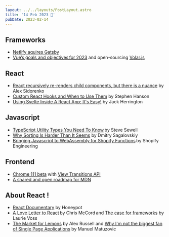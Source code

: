 ```yaml
---
layout: ../../layouts/PostLayout.astro
title: '14 Feb 2023 🌹'
pubDate: 2023-02-14
---
```


## Frameworks 
* [Netlify aquires Gatsby](https://www.netlify.com/press/netlify-acquires-gatsby-inc-to-accelerate-adoption-of-composable-web-architectures)
* [Vue’s goals and objectives for 2023](https://www.youtube.com/watch?v=OrT0tHGXyqE) and open-sourcing [Volar.js](https://blog.vuejs.org/posts/volar-a-new-beginning.html) 

## React
* [React recursively re-renders child components, but there is a nuance](https://alexsidorenko.com/blog/react-render-children-prop) by Alex Sidorenko 
* [Custom React Hooks and When to Use Them](https://thoughtbot.com/blog/custom-react-hooks) by Stephen Hanson 
* [Using Svelte Inside A React App; It's Easy!](https://www.youtube.com/watch?v=FrusJNycQvk) by Jack Herrington 

## Javascript
* [TypeScript Utility Types You Need To Know](https://www.builder.io/blog/utility-types) by Steve Sewell 
* [Why Sorting Is Harder Than It Seems](https://www.getgrist.com/blog/why-sorting-is-harder-than-it-seems) by Dmitry Sagalovskiy 
* [Bringing Javascript to WebAssembly for Shopify Functions](https://shopify.engineering/javascript-in-webassembly-for-shopify-functions) by Shopify Engineering  

## Frontend 
* [Chrome 111 beta](https://developer.chrome.com/blog/chrome-111-beta) with [View Transitions API](https://developer.chrome.com/docs/web-platform/view-transitions) 
* [A shared and open roadmap for MDN](https://blog.mozilla.org/en/mozilla/mdn-web-documentation-collaboration) 

## About React ! 
* [React Documentary](https://www.youtube.com/watch?v=8pDqJVdNa44) by Honeypot 
* [A Love Letter to React](https://fly.io/blog/love-letter-react/) by Chris McCord and [The case for frameworks](https://seldo.com/posts/the_case_for_frameworks) by Laurie Voss 
* [The Market for Lemons](https://infrequently.org/2023/02/the-market-for-lemons) by Alex Russell and [Why I'm not the biggest fan of Single Page Applications](https://www.matuzo.at/blog/2023/single-page-applications-criticism) by Manuel Matuzovic
